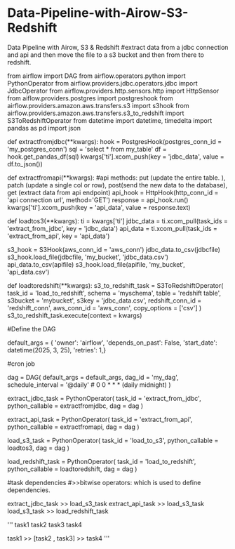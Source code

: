 # Data-Pipeline-with-Airow-S3-Redshift
Data Pipeline with Airow, S3 &amp; Redshift
#extract data from a jdbc connection and api  and then move the file to a s3 bucket and then from there to redshift.

from airflow import DAG
from airflow.operators.python import PythonOperator
from airflow.providers.jdbc.operators.jdbc import JdbcOperator
from airflow.providers.http.sensors.http import HttpSensor
from aiflow.providers.postgres import postgreshook
from airflow.providers.amazon.aws.transfers.s3 import s3hook
from airflow.providers.amazon.aws.transfers.s3_to_redshift import S3ToRedshiftOperator
from datetime import datetime, timedelta
import pandas as pd
import json

def extractfromjdbc(**kwargs):
  hook = PostgresHook(postgres_conn_id = 'my_postgres_conn')
  sql = 'select * from my_table'
  df = hook.get_pandas_df(sql)
  kwargs['ti'].xcom_push(key = 'jdbc_data', value = df.to_json())

def extractfromapi(**kwargs):
  #api methods: put (update the entire table. ), patch (update a single col or row), post(send the new data to the database), get (extract data from api endpoint)
  api_hook = HttpHook(http_conn_id = 'api connection url', method='GET')
  response = api_hook.run()
  kwargs['ti'].xcom_push(key = 'api_data', value = response.text)

def loadtos3(**kwargs):
  ti = kwargs['ti']
  jdbc_data = ti.xcom_pull(task_ids = 'extract_from_jdbc', key = 'jdbc_data')
  api_data = ti.xcom_pull(task_ids = 'extract_from_api', key = 'api_data')

  s3_hook = S3Hook(aws_conn_id = 'aws_conn')
  jdbc_data.to_csv(jdbcfile)
  s3_hook.load_file(jdbcfile, 'my_bucket', 'jdbc_data.csv')
  api_data.to_csv(apifile)
  s3_hook.load_file(apifile, 'my_bucket', 'api_data.csv')

def loadtoredshift(**kwargs):
  s3_to_redshift_task = S3ToRedshiftOperator(
      task_id = 'load_to_redshift',
      schema = 'myschema',
      table = 'redshift table',
      s3bucket = 'mybucket',
      s3key = 'jdbc_data.csv',
      redshift_conn_id = 'redshift_conn',
      aws_conn_id = 'aws_conn',
      copy_options = ['csv']
  )
  s3_to_redshift_task.execute(context = kwargs)

#Define the DAG

default_args = {
    'owner': 'airflow',
    'depends_on_past': False,
    'start_date': datetime(2025, 3, 25),
    'retries': 1,}

#cron job

dag = DAG(
    default_args = default_args,
    dag_id = 'my_dag',
    schedule_interval = '@daily' # 0 0 * * * (daily midnight)
)

extract_jdbc_task = PythonOperator(
    task_id = 'extract_from_jdbc',
    python_callable = extractfromjdbc,
    dag = dag
)

extract_api_task = PythonOperator(
    task_id = 'extract_from_api',
    python_callable = extractfromapi,
    dag = dag
)

load_s3_task = PythonOperator(
    task_id = 'load_to_s3',
    python_callable = loadtos3,
    dag = dag
)

load_redshift_task = PythonOperator(
    task_id = 'load_to_redshift',
    python_callable = loadtoredshift,
    dag = dag
)

#task dependencies
#>>bitwise operators: which is used to define dependencies.

extract_jdbc_task >> load_s3_task
extract_api_task >> load_s3_task
load_s3_task >> load_redshift_task


'''
task1
task2
task3
task4

task1 >> [task2 , task3] >> task4
'''

